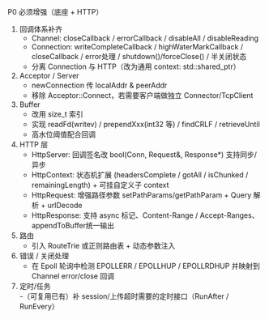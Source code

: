 P0 必须增强（底座 + HTTP）
1. 回调体系补齐  
   - Channel: closeCallback / errorCallback / disableAll / disableReading  
   - Connection: writeCompleteCallback / highWaterMarkCallback / closeCallback / error处理 / shutdown()/forceClose() / 半关闭状态  
   - 分离 Connection 与 HTTP（改为通用 context: std::shared_ptr<void>）
2. Acceptor / Server  
   - newConnection 传 localAddr & peerAddr  
   - 移除 Acceptor::Connect，若需要客户端做独立 Connector/TcpClient
3. Buffer  
   - 改用 size_t 索引  
   - 实现 readFd(writev) / prependXxx(int32 等) / findCRLF / retrieveUntil  
   - 高水位阈值配合回调
4. HTTP 层  
   - HttpServer: 回调签名改 bool(Conn, Request&, Response*) 支持同步/异步  
   - HttpContext: 状态机扩展 (headersComplete / gotAll / isChunked / remainingLength) + 可挂自定义子 context  
   - HttpRequest: 增强路径参数 setPathParams/getPathParam + Query 解析 + urlDecode  
   - HttpResponse: 支持 async 标记、Content-Range / Accept-Ranges、appendToBuffer统一输出  
5. 路由  
   - 引入 RouteTrie 或正则路由表 + 动态参数注入  
6. 错误 / 关闭处理  
   - 在 Epoll 轮询中检测 EPOLLERR / EPOLLHUP / EPOLLRDHUP 并映射到 Channel error/close 回调
7. 定时/任务  
   -（可复用已有）补 session/上传超时需要的定时接口（RunAfter / RunEvery）